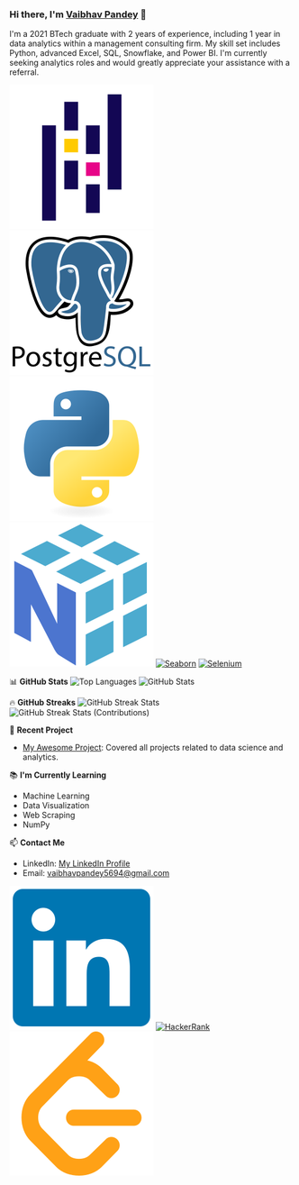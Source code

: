 ### Hi there, I'm [Vaibhav Pandey](https://www.linkedin.com/in/vaibhav-pandey-298862167) 👋

I'm a 2021 BTech graduate with 2 years of experience, including 1 year in data analytics within a management consulting firm. My skill set includes Python, advanced Excel, SQL, Snowflake, and Power BI. I'm currently seeking analytics roles and would greatly appreciate your assistance with a referral.

[![Pandas](https://raw.githubusercontent.com/devicons/devicon/master/icons/pandas/pandas-original.svg)](https://pandas.pydata.org) 
[![PostgreSQL](https://raw.githubusercontent.com/devicons/devicon/master/icons/postgresql/postgresql-original-wordmark.svg)](https://www.postgresql.org) 
[![Python](https://raw.githubusercontent.com/devicons/devicon/master/icons/python/python-original.svg)](https://www.python.org)
[![NumPy](https://raw.githubusercontent.com/devicons/devicon/master/icons/numpy/numpy-original.svg)](https://numpy.org)
[![Seaborn](https://seaborn.pydata.org/_images/logo-mark-lightbg.svg)](https://seaborn.pydata.org) 
[![Selenium](https://raw.githubusercontent.com/detain/svg-logos/780f25886640cef088af994181646db2f6b1a3f8/svg/selenium-logo.svg)](https://www.selenium.dev)


📊 **GitHub Stats**
![Top Languages](https://github-readme-stats.vercel.app/api/top-langs/?username=vaibhav5694&show_icons=true&locale=en&layout=compact)
![GitHub Stats](https://github-readme-stats.vercel.app/api?username=vaibhav5694&show_icons=true&locale=en)

🔥 **GitHub Streaks**
![GitHub Streak Stats](https://github-readme-streak-stats.herokuapp.com/?user=vaibhav5694)
![GitHub Streak Stats (Contributions)](https://github-readme-streak-stats.herokuapp.com/?user=vaibhav5694&show_icons=true&theme=dark)

🚀 **Recent Project**
- [My Awesome Project](https://github.com/vaibhav5694): Covered all projects related to data science and analytics.

📚 **I'm Currently Learning**
- Machine Learning
- Data Visualization
- Web Scraping
- NumPy

📫 **Contact Me**
- LinkedIn: [My LinkedIn Profile](https://www.linkedin.com/in/vaibhav-pandey-298862167)
- Email: [vaibhavpandey5694@gmail.com](mailto:vaibhavpandey5694@gmail.com)




[![LinkedIn](https://raw.githubusercontent.com/devicons/devicon/master/icons/linkedin/linkedin-original.svg)](https://www.linkedin.com/in/vaibhav-pandey-298862167)
[![HackerRank](https://raw.githubusercontent.com/devicons/devicon/master/icons/hackerrank/hackerrank-original-wordmark.svg)](https://www.hackerrank.com/vaibhavpandey561)
[![LeetCode](https://raw.githubusercontent.com/devicons/devicon/master/icons/leetcode/leetcode-plain.svg)](https://leetcode.com/Vaibhavtrycode)
```



